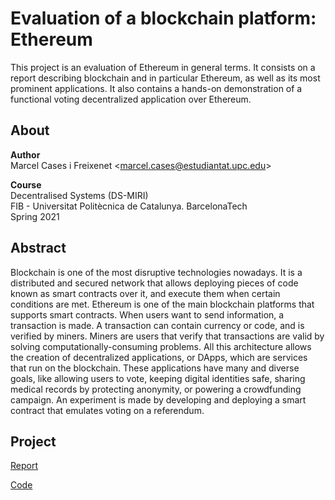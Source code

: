 # Evaluation of a blockchain platform: Ethereum

This project is an evaluation of Ethereum in general terms. It consists on a report describing blockchain and in particular Ethereum, as well as its most prominent applications. It also contains a hands-on demonstration of a functional voting decentralized application over Ethereum.

## About

**Author**  
Marcel Cases i Freixenet &lt;marcel.cases@estudiantat.upc.edu&gt;

**Course**  
Decentralised Systems (DS-MIRI)  
FIB - Universitat Politècnica de Catalunya. BarcelonaTech  
Spring 2021 

## Abstract

Blockchain is one of the most disruptive technologies nowadays. It is a distributed and secured network that allows deploying pieces of code known as smart contracts over it, and execute them when certain conditions are met. Ethereum is one of the main blockchain platforms that supports smart contracts. When users want to send information, a transaction is made. A transaction can contain currency or code, and is verified by miners. Miners are users that verify that transactions are valid by solving computationally-consuming problems. All this architecture allows the creation of decentralized applications, or DApps, which are services that run on the blockchain. These applications have many and diverse goals, like allowing users to vote, keeping digital identities safe, sharing medical records by protecting anonymity, or powering a crowdfunding campaign. An experiment is made by developing and deploying a smart contract that emulates voting on a referendum.

## Project

[Report](report/master.pdf)

[Code](hands-on/referendum/contracts/Referendum.sol)
